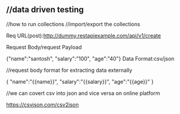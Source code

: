  //data driven testing
------------------

//how to run collections
//import/export the collections

Req URL(post):http://dummy.restapiexample.com/api/v1/create

Request Body/request Payload


{"name":"santosh",
    "salary":"100",
    "age":"40"}
Data Format:csv/json

//request body format for extracting data externally


{
    "name":"{{name}}",
    "salary":"{{salary}}",
    "age":"{{age}}"
    }


//we can covert csv into json and vice versa on online platform


https://csvjson.com/csv2json

